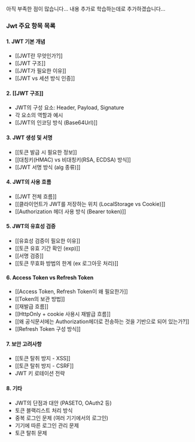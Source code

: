 아직 부족한 점이 많습니다...
내용 추가로 학습하는데로 추가하겠습니다...
### **Jwt 주요 항목 목록**

#### 1. JWT 기본 개념
- [[JWT란 무엇인가?]]
- [[JWT 구조]]
- [[JWT가 필요한 이유]]
- [[JWT vs 세션 방식 인증]]

#### 2. [[JWT 구조]]
- JWT의 구성 요소: Header, Payload, Signature
- 각 요소의 역할과 예시
- [[JWT의 인코딩 방식 (Base64Url)]]

#### 3. JWT 생성 및 서명
- [[토큰 발급 시 필요한 정보]]
- [[대칭키(HMAC) vs 비대칭키(RSA, ECDSA) 방식]]
- [[JWT 서명 방식 (alg 종류)]]


#### 4. JWT의 사용 흐름

- [[JWT 전체 흐름]]
- [[클라이언트가 JWT를 저장하는 위치 (LocalStorage vs Cookie)]]
- [[Authorization 헤더 사용 방식 (Bearer token)]]


#### 5. JWT의 유효성 검증
- [[유효성 검증이 필요한 이유]]
- [[토큰 유효 기간 확인 (exp)]]
- [[서명 검증]]
- [[토큰 무효화 방법의 한계 (ex 로그아웃 처리)]]
    
#### 6. Access Token vs Refresh Token
- [[Access Token, Refresh Token이 왜 필요한가]]
- [[Token의 보관 방법]]
- [[재발급 흐름]]
- [[HttpOnly + cookie 사용시 재발급 흐름]]
- [[왜 공식문서에는 Authorization헤더로 전송하는 것을 기반으로 되어 있는가?]]
- [[Refresh Token 구성 방식]]

#### 7. 보안 고려사항
- [[토큰 탈취 방지 - XSS]]
- [[토큰 탈취 방지 - CSRF]]
- JWT 키 로테이션 전략
#### 8. 기타
- JWT의 단점과 대안 (PASETO, OAuth2 등)
- 토큰 블랙리스트 처리 방식
- 중복 로그인 문제 (여러 기기에서의 로그인)
- 기기에 따른 로그인 관리 문제
- 토큰 탈취 문제